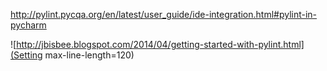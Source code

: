 http://pylint.pycqa.org/en/latest/user_guide/ide-integration.html#pylint-in-pycharm


![http://jbisbee.blogspot.com/2014/04/getting-started-with-pylint.html](Setting max-line-length=120)